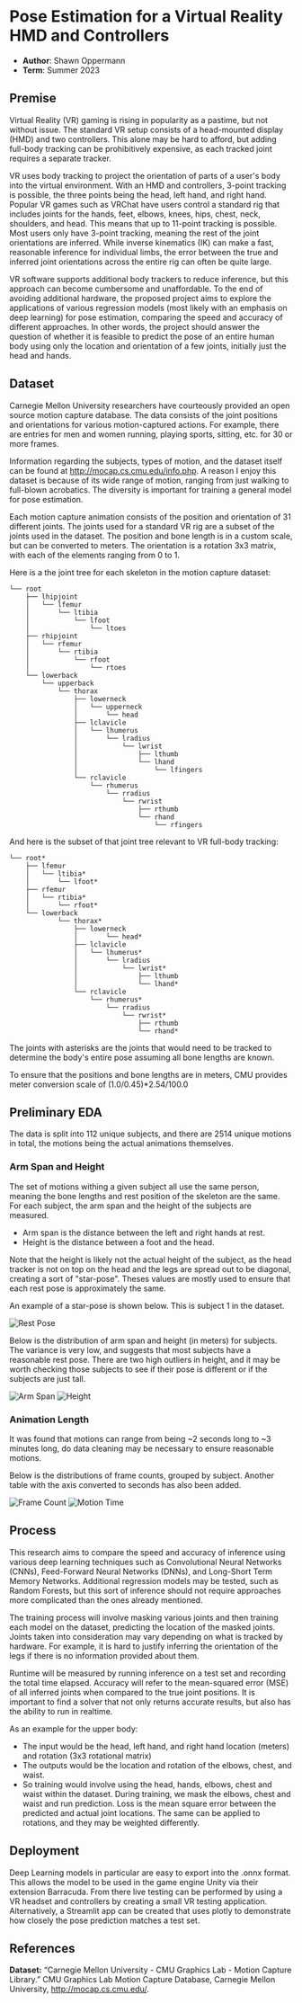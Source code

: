 # Pose Estimation for a Virtual Reality HMD and Controllers

- **Author**: Shawn Oppermann
- **Term**: Summer 2023

## Premise

Virtual Reality (VR) gaming is rising in popularity as a pastime, but not without issue. The standard VR setup consists of a head-mounted display (HMD) and two controllers. This alone may be hard to afford, but adding full-body tracking can be prohibitively expensive, as each tracked joint requires a separate tracker.

VR uses body tracking to project the orientation of parts of a user's body into the virtual environment. With an HMD and controllers, 3-point tracking is possible, the three points being the head, left hand, and right hand. Popular VR games such as VRChat have users control a standard rig that includes joints for the hands, feet, elbows, knees, hips, chest, neck, shoulders, and head. This means that up to 11-point tracking is possible. Most users only have 3-point tracking, meaning the rest of the joint orientations are inferred. While inverse kinematics (IK) can make a fast, reasonable inference for individual limbs, the error between the true and inferred joint orientations across the entire rig can often be quite large.

VR software supports additional body trackers to reduce inference, but this approach can become cumbersome and unaffordable. To the end of avoiding additional hardware, the proposed project aims to explore the applications of various regression models (most likely with an emphasis on deep learning) for pose estimation, comparing the speed and accuracy of different approaches. In other words, the project should answer the question of whether it is feasible to predict the pose of an entire human body using only the location and orientation of a few joints, initially just the head and hands.

## Dataset

Carnegie Mellon University researchers have courteously provided an open source motion capture database. The data consists of the joint positions and orientations for various motion-captured actions. For example, there are entries for men and women running, playing sports, sitting, etc. for 30 or more frames. 

Information regarding the subjects, types of motion, and the dataset itself can be found at http://mocap.cs.cmu.edu/info.php. A reason I enjoy this dataset is because of its wide range of motion, ranging from just walking to full-blown acrobatics. The diversity is important for training a general model for pose estimation.

Each motion capture animation consists of the position and orientation of 31 different joints. The joints used for a standard VR rig are a subset of the joints used in the dataset. The position and bone length is in a custom scale, but can be converted to meters. The orientation is a rotation 3x3 matrix, with each of the elements ranging from 0 to 1.

Here is a the joint tree for each skeleton in the motion capture dataset:

```
└── root
    ├── lhipjoint
    │   └── lfemur
    │       └── ltibia
    │           └── lfoot
    │               └── ltoes
    ├── rhipjoint
    │   └── rfemur
    │       └── rtibia
    │           └── rfoot
    │               └── rtoes
    └── lowerback
        └── upperback
            └── thorax
                ├── lowerneck
                │   └── upperneck
                │       └── head
                ├── lclavicle
                │   └── lhumerus
                │       └── lradius
                │           └── lwrist
                │               ├── lthumb
                │               └── lhand
                │                   └── lfingers
                └── rclavicle
                    └── rhumerus
                        └── rradius
                            └── rwrist
                                ├── rthumb
                                └── rhand
                                    └── rfingers
```

And here is the subset of that joint tree relevant to VR full-body tracking:

```
└── root*
    ├── lfemur
    │   └── ltibia*
    │       └── lfoot*
    ├── rfemur
    │   └── rtibia*
    │       └── rfoot*
    └── lowerback
            └── thorax*
                ├── lowerneck
                │       └── head*
                ├── lclavicle
                │   └── lhumerus*
                │       └── lradius
                │           └── lwrist*
                │               ├── lthumb
                │               └── lhand*
                └── rclavicle
                    └── rhumerus*
                        └── rradius
                            └── rwrist*
                                ├── rthumb
                                └── rhand*
```
The joints with asterisks are the joints that would need to be tracked to determine the body's entire pose assuming all bone lengths are known.

To ensure that the positions and bone lengths are in meters, CMU provides meter conversion scale of (1.0/0.45)*2.54/100.0

## Preliminary EDA

The data is split into 112 unique subjects, and there are 2514 unique motions in total, the motions being the actual animations themselves. 

### Arm Span and Height

The set of motions withing a given subject all use the same person, meaning the bone lengths and rest position of the skeleton are the same. For each subject, the arm span and the height of the subjects are measured.

* Arm span is the distance between the left and right hands at rest.
* Height is the distance between a foot and the head.

Note that the height is likely not the actual height of the subject, as the head tracker is not on top on the head and the legs are spread out to be diagonal, creating a sort of "star-pose". Theses values are mostly used to ensure that each rest pose is approximately the same. 

An example of a star-pose
is shown below. This is subject 1 in the dataset.

![Rest Pose](example_rest_pose.png)

Below is the distribution of arm span and height (in meters) for subjects. The variance is very low, and suggests that most subjects have a reasonable rest pose. There are two high outliers in height, and it may be worth checking those subjects to see if their pose is different or if the subjects are just tall.

![Arm Span](images/armspan.png)
![Height](images/height.png)

### Animation Length

It was found that motions can range from being ~2 seconds long to ~3 minutes long, do data cleaning may be necessary to ensure reasonable motions.

Below is the distributions of frame counts, grouped by subject. Another table with the axis converted to seconds has also been added.

![Frame Count](images/frame_count.png)
![Motion Time](images/motion_time.png)

## Process

This research aims to compare the speed and accuracy of inference using various deep learning techniques such as Convolutional Neural Networks (CNNs), Feed-Forward Neural Networks (DNNs), and Long-Short Term Memory Networks. Additional regression models may be tested, such as Random Forests, but this sort of inference should not require approaches more complicated than the ones already mentioned.

The training process will involve masking various joints and then training each model on the dataset, predicting the location of the masked joints. Joints taken into consideration may vary depending on what is tracked by hardware. For example, it is hard to justify inferring the orientation of the legs if there is no information provided about them.

Runtime will be measured by running inference on a test set and recording the total time elapsed. Accuracy will refer to the mean-squared error (MSE) of all inferred joints when compared to the true joint positions. It is important to find a solver that not only returns accurate results, but also has the ability to run in realtime.

As an example for the upper body:

* The input would be the head, left hand, and right hand location (meters) and rotation (3x3 rotational matrix)
* The outputs would be the location and rotation of the elbows, chest, and waist.
* So training would involve using the head, hands, elbows, chest and waist within the dataset. During training, we mask the elbows, chest and waist and run prediction. Loss is the mean square error between the predicted and actual joint locations. The same can be applied to rotations, and they may be weighted differently.

## Deployment

Deep Learning models in particular are easy to export into the .onnx format. This allows the model to be used in the game engine Unity via their extension Barracuda. From there live testing can be performed by using a VR headset and controllers by creating a small VR testing application. Alternatively, a Streamlit app can be created that uses plotly to demonstrate how closely the pose prediction matches a test set.

## References

**Dataset:** “Carnegie Mellon University - CMU Graphics Lab - Motion Capture Library.” CMU Graphics Lab Motion Capture Database, Carnegie Mellon University, http://mocap.cs.cmu.edu/. 
